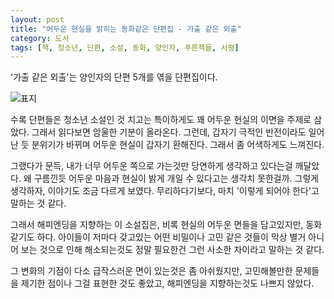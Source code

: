 ```yaml
---
layout: post
title: "어두운 현실을 밝히는 동화같은 단편집 - 가출 같은 외출"
category: 도서
tags: [책, 청소년, 단편, 소설, 동화, 양인자, 푸른책들, 서평]
---
```


'가출 같은 외출'는
양인자의 단편 5개를 엮을 단편집이다.

![표지](https://lh3.googleusercontent.com/rumcgQwJx2iOaWu2kttoDnKPcq-aPeLgWTo8Vo4Yzq75l4s0gB2O4RYxg4htv9NU-7z4n96j4PCO5Q=s480)

수록 단편들은 청소년 소설인 것 치고는 특이하게도
꽤 어두운 현실의 이면을 주제로 삼았다.
그래서 읽다보면 암울한 기분이 올라온다.
그런데, 갑자기 극적인 반전이라도 일어난 듯 분위기가 바뀌며
어두운 현실이 갑자기 환해진다.
그래서 좀 어색하게도 느껴진다.

그랬다가 문득, 내가 너무 어두운 쪽으로 가는것만 당연하게 생각하고 있다는걸 깨달았다.
왜 구름낀듯 어두운 마음과 현실이 밝게 개일 수 있다고는 생각치 못한걸까.
그렇게 생각하자, 이야기도 조금 다르게 보였다.
무리하다기보다, 마치 '이렇게 되어야 한다'고 말하는 것 같다.

그래서 해피엔딩을 지향하는 이 소설집은,
비록 현실의 어두운 면들을 담고있지만,
동화 같기도 하다.
아이들이 저마다 갖고있는 어떤 비밀이나 고민 같은 것들이
막상 별거 아니어 보는 것으로 인해 해소되는것도
정말 필요한건 그런 사소한 차이라고 말하는 것 같다.

그 변화의 기점이 다소 급작스러운 면이 있는것은 좀 아쉬웠지만,
고민해볼만한 문제들을 제기한 점이나
그걸 표현한 것도 좋았고,
해피엔딩을 지향하는것도 나쁘지 않았다.
